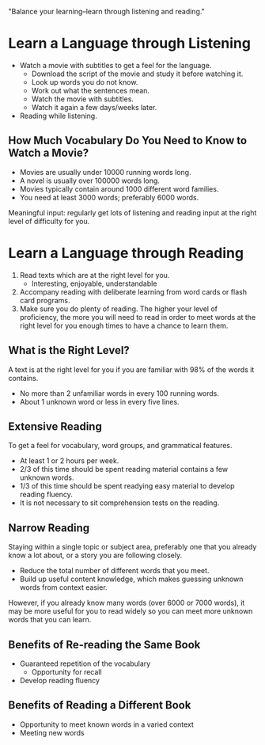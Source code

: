 "Balance your learning–learn through listening and reading."

# Learn a Language through Listening

* Watch a movie with subtitles to get a feel for the language.
  * Download the script of the movie and study it before watching it.
  * Look up words you do not know.
  * Work out what the sentences mean.
  * Watch the movie with subtitles.
  * Watch it again a few days/weeks later.
* Reading while listening.

## How Much Vocabulary Do You Need to Know to Watch a Movie?

* Movies are usually under 10000 running words long.
* A novel is usually over 100000 words long.
* Movies typically contain around 1000 different word families.
* You need at least 3000 words; preferably 6000 words.

Meaningful input: regularly get lots of listening and reading input at
the right level of difficulty for you.

# Learn a Language through Reading

1. Read texts which are at the right level for you.
   * Interesting, enjoyable, understandable
2. Accompany reading with deliberate learning from word cards or flash
   card programs.
3. Make sure you do plenty of reading. The higher your level of
   proficiency, the more you will need to read in order to meet words at
   the right level for you enough times to have a chance to learn them.

## What is the Right Level?

A text is at the right level for you if you are familiar with 98% of the
words it contains.
* No more than 2 unfamiliar words in every 100 running words.
* About 1 unknown word or less in every five lines.

## Extensive Reading

To get a feel for vocabulary, word groups, and grammatical features.

* At least 1 or 2 hours per week.
* 2/3 of this time should be spent reading material contains a few
  unknown words.
* 1/3 of this time should be spent readying easy material to develop
  reading fluency.
* It is not necessary to sit comprehension tests on the reading.

## Narrow Reading

Staying within a single topic or subject area, preferably one that you
already know a lot about, or a story you are following closely.

* Reduce the total number of different words that you meet.
* Build up useful content knowledge, which makes guessing unknown words
  from context easier.

However, if you already know many words (over 6000 or 7000 words), it
may be more useful for you to read widely so you can meet more unknown
words that you can learn.

## Benefits of Re-reading the Same Book

* Guaranteed repetition of the vocabulary
  * Opportunity for recall
* Develop reading fluency

## Benefits of Reading a Different Book

* Opportunity to meet known words in a varied context
* Meeting new words
